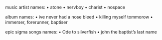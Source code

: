 music artist names:
• atone
• nervboy
• charist
• nospace

album names:
• ive never had a nose bleed
• killing myself tommorow
• immerser, forerunner, baptiser

epic sigma songs names:
• Ode to silverfish
• john the baptist’s last name